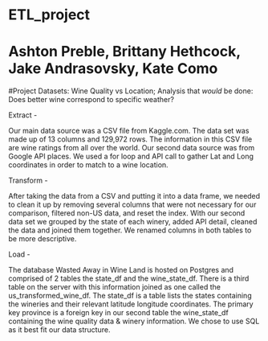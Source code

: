# ETL_project
# Ashton Preble, Brittany Hethcock, Jake Andrasovsky, Kate Como

#Project Datasets: Wine Quality vs Location; Analysis that *would* be done: Does better wine correspond to specific weather? 


Extract  - 

Our main data source was a CSV file from Kaggle.com. The data set was made up of 13 columns and 129,972 rows. The information in this CSV file are wine ratings from all over the world. Our second data source was from Google API places. We used a for loop and API call to gather Lat and Long coordinates in order to match to a wine location.  

Transform - 

After taking the data from a CSV and putting it into a data frame, we needed to clean it up by removing several columns that were not necessary for our comparison, filtered non-US data, and reset the index.  With our second data set we grouped by the state of each winery, added API detail, cleaned the data and joined them together. We renamed columns in both tables to be more descriptive. 

Load -  

The database Wasted Away in Wine Land is hosted on Postgres and comprised of 2 tables the  state_df and the wine_state_df. There is a third table on the server with this information joined as one called the us_transformed_wine_df.  The state_df is a table lists the states containing the wineries and their relevant latitude longitude coordinates. The primary key province is a foreign key in our second table the wine_state_df containing the wine quality data & winery information.  We chose to use SQL as it best fit our data structure.


